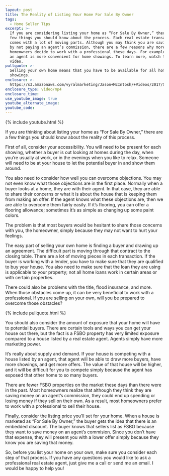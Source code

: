 ```yaml
---
layout: post
title: The Reality of Listing Your Home For Sale By Owner
tags:
  - Home Seller Tips
excerpt: >-
  If you are considering listing your home as “For Sale By Owner,” there are a
  few things you should know about the process. Each real estate transaction
  comes with a lot of moving parts. Although you may think you are saving money
  by not paying an agent’s commission, there are a few reasons why more
  homeowners decide to work with a professional these days. For example, having
  an agent is more convenient for home showings. To learn more, watch this short
  video.
pullquote: >-
  Selling your own home means that you have to be available for all home
  showings.
enclosure: >-
  https://s3.amazonaws.com/vyralmarketing/Jason+McIntosh/+Videos/2017/Savannah+Real+Estate+Agent-+For+Sale+By+Owner%252C+What+You+Need+To+Know.mp4
enclosure_type: video/mp4
enclosure_time:
use_youtube_image: true
youtube_alternate_image:
youtube_code:
---
```



{% include youtube.html %}

If you are thinking about listing your home as “For Sale By Owner,” there are a few things you should know about the reality of this process.

First of all, consider your accessibility. You will need to be present for each showing, whether a buyer is out looking at homes during the day, when you’re usually at work, or in the evenings when you like to relax. Someone will need to be at your house to let the potential buyer in and show them around.

You also need to consider how well you can overcome objections. You may not even know what those objections are in the first place. Normally when a buyer looks at a home, they are with their agent. In that case, they are able to share their concerns or what it is about the house that is keeping them from making an offer. If the agent knows what these objections are, then we are able to overcome them fairly easily. If it’s flooring, you can offer a flooring allowance; sometimes it’s as simple as changing up some paint colors.

The problem is that most buyers would be hesitant to share those concerns with you, the homeowner, simply because they may not want to hurt your feelings.

The easy part of selling your own home is finding a buyer and drawing up an agreement. The difficult part is moving through that contract to the closing table. There are a lot of moving pieces in each transaction. If the buyer is working with a lender, you have to make sure that they are qualified to buy your house. You also need to make sure that the loan they are using is applicable to your property; not all home loans work in certain areas or with certain properties.

There could also be problems with the title, flood insurance, and more. When those obstacles come up, it can be very beneficial to work with a professional. If you are selling on your own, will you be prepared to overcome those obstacles?

{% include pullquote.html %}

You should also consider the amount of exposure that your home will have to potential buyers. There are certain tools and ways you can get your house out there, but the fact is a FSBO property has very limited exposure compared to a house listed by a real estate agent. Agents simply have more marketing power.

It’s really about supply and demand. If your house is competing with a house listed by an agent, that agent will be able to draw more buyers, have more showings, and get more offers. The value of that house will be higher, and it will be difficult for you to compete simply because the agent has exposed that other home to so many buyers.

There are fewer FSBO properties on the market these days than there were in the past. Most homeowners realize that although they think they are saving money on an agent’s commission, they could end up spending or losing money if they sell on their own. As a result, most homeowners prefer to work with a professional to sell their house.

Finally, consider the listing price you’ll set for your home. When a house is marketed as “For Sale By Owner,” the buyer gets the idea that there is an embedded discount. The buyer knows that sellers list as FSBO because they want to save money on an agent’s commision. Since you don’t have that expense, they will present you with a lower offer simply because they know you are saving that money.

So, before you list your home on your own, make sure you consider each step of that process. If you have any questions you would like to ask a professional real estate agent, just give me a call or send me an email. I would be happy to help you!
